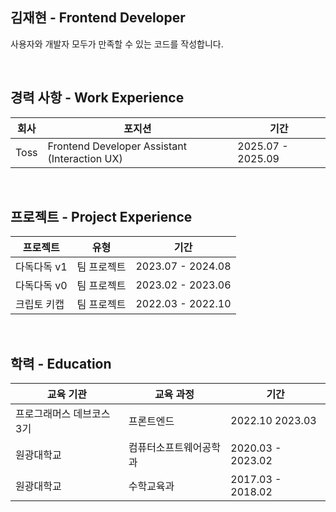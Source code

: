 ## 김재현 - Frontend Developer
사용자와 개발자 모두가 만족할 수 있는 코드를 작성합니다.

<br />

## 경력 사항 - Work Experience
| 회사 | 포지션 | 기간 |
|------|--------|------|
| Toss | Frontend Developer Assistant (Interaction UX) | 2025.07 - 2025.09 |

<br />

## 프로젝트 - Project Experience
| 프로젝트 | 유형 | 기간 |
|---------|------|------|
| 다독다독 v1 | 팀 프로젝트 | 2023.07 - 2024.08 |
| 다독다독 v0 | 팀 프로젝트 | 2023.02 - 2023.06 |
| 크립토 키캡 | 팀 프로젝트 | 2022.03 - 2022.10 |

<br />

## 학력 - Education
| 교육 기관 | 교육 과정 | 기간 |
|-----------|-----------|------|
| 프로그래머스 데브코스 3기 | 프론트엔드 | 2022.10  2023.03 |
| 원광대학교 | 컴퓨터소프트웨어공학과 | 2020.03 - 2023.02 |
| 원광대학교 | 수학교육과 | 2017.03 - 2018.02 |
